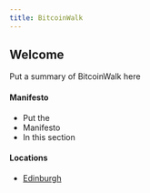 ```yaml
---
title: BitcoinWalk
---
```


## Welcome

Put a summary of BitcoinWalk here

#### Manifesto

- Put the
- Manifesto 
- In this section

#### Locations

- [Edinburgh](/locations/edinburgh)

